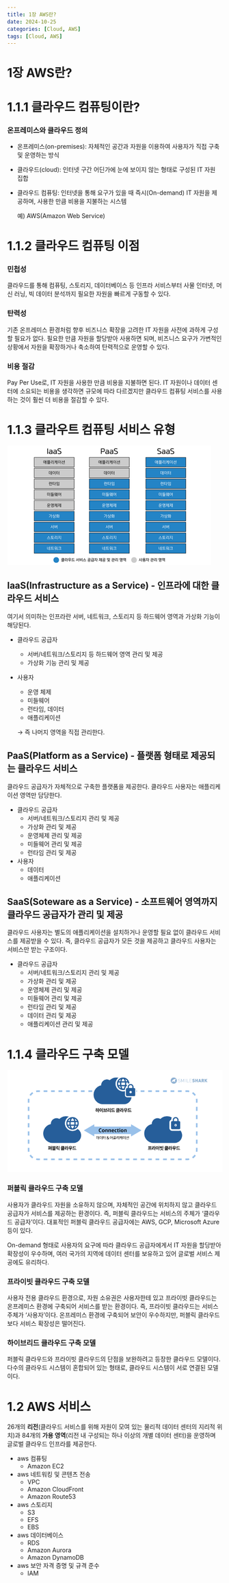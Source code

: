 ```yaml
---
title: 1장 AWS란?
date: 2024-10-25
categories: [Cloud, AWS]
tags: [Cloud, AWS]
---
```

# 1장 AWS란?

# 1.1.1 클라우드 컴퓨팅이란?

### 온프레미스와 클라우드 정의

- 온프레미스(on-premises): 자체적인 공간과 자원을 이용하여 사용자가 직접 구축 및 운영하는 방식
- 클라우드(cloud): 인터넷 구간 어딘가에 눈에 보이지 않는 형태로 구성된 IT 자원 집합
- 클라우드 컴퓨팅: 인터넷을 통해 요구가 있을 때 즉시(On-demand) IT 자원을 제공하며, 사용한 만큼 비용을 지불하는 시스템
    
    예) AWS(Amazon Web Service)
    

# 1.1.2 클라우드 컴퓨팅 이점

### 민첩성

클라우드를 통해 컴퓨팅, 스토리지, 데이터베이스 등 인프라 서비스부터 사물 인터넷, 머신 러닝, 빅 데이터 분석까지 필요한 자원을 빠르게 구동할 수 있다.

### 탄력성

기존 온프레미스 환경처럼 향후 비즈니스 확장을 고려한 IT 자원을 사전에 과하게 구성할 필요가 없다. 필요한 만큼 자원을 할당받아 사용하면 되며, 비즈니스 요구가 가변적인 상황에서 자원을 확장하거나 축소하여 탄력적으로 운영할 수 있다.

### 비용 절감

Pay Per Use로, IT 자원을 사용한 만큼 비용을 지불하면 된다. IT 자원이나 데이터 센터에 소요되는 비용을 생각하면 규모에 따라 다르겠지만 클라우드 컴퓨팅 서비스를 사용하는 것이 훨씬 더 비용을 절감할 수 있다.

# 1.1.3 클라우트 컴퓨팅 서비스 유형

![image.png](./1장-AWS란/image.png)

## IaaS(Infrastructure as a Service) - 인프라에 대한 클라우드 서비스

여기서 의미하는 인프라란 서버, 네트워크, 스토리지 등 하드웨어 영역과 가상화 기능이 해당된다.

- 클라우드 공급자
    - 서버/네트워크/스토리지 등 하드웨어 영역 관리 및 제공
    - 가상화 기능 관리 및 제공
- 사용자
    - 운영 체제
    - 미들웨어
    - 런타임, 데이터
    - 애플리케이션
    
    → 즉 나머지 영역을 직접 관리한다.
    

## PaaS(Platform as a Service) - 플랫폼 형태로 제공되는 클라우드 서비스

클라우드 공급자가 자체적으로 구축한 플랫폼을 제공한다. 클라우드 사용자는 애플리케이션 영역만 담당한다.

- 클라우드 공급자
    - 서버/네트워크/스토리지 관리 및 제공
    - 가상화 관리 및 제공
    - 운영체제 관리 및 제공
    - 미들웨어 관리 및 제공
    - 런타임 관리 및 제공
- 사용자
    - 데이터
    - 애플리케이션

## SaaS(Soteware as a Service) - 소프트웨어 영역까지 클라우드 공급자가 관리 및 제공

클라우드 사용자는 별도의 애플리케이션을 설치하거나 운영할 필요 없이 클라우드 서비스를 제공받을 수 있다. 즉, 클라우드 공급자가 모든 것을 제공하고 클라우드 사용자는 서비스만 받는 구조이다.

- 클라우드 공급자
    - 서버/네트워크/스토리지 관리 및 제공
    - 가상화 관리 및 제공
    - 운영체제 관리 및 제공
    - 미들웨어 관리 및 제공
    - 런타임 관리 및 제공
    - 데이터 관리 및 제공
    - 애플리케이션 관리 및 제공

# 1.1.4 클라우드 구축 모델

![image.png](./1장-AWS란/image%201.png)

### 퍼블릭 클라우드 구축 모델

사용자가 클라우드 자원을 소유하지 않으며, 자체적인 공간에 위치하지 않고 클라우드 공급자가 서비스를 제공하는 환경이다. 즉, 퍼블릭 클라우드는 서비스의 주체가 ‘클라우드 공급자’이다. 대표적인 퍼블릭 클라우드 공급자에는 AWS, GCP, Microsoft Azure 등이 있다.

On-demand 형태로 사용자의 요구에 따라 클라우드 공급자에게서 IT 자원을 할당받아 확장성이 우수하며, 여러 국가의 지역에 데이터 센터를 보유하고 있어 글로벌 서비스 제공에도 유리하다.

### 프라이빗 클라우드 구축 모델

사용자 전용 클라우드 환경으로, 자원 소유권은 사용자한테 있고 프라이빗 클라우드는 온프레미스 환경에 구축되어 서비스를 받는 환경이다. 즉, 프라이빗 클라우드는 서비스 주체가 ‘사용자’이다. 온프레미스 환경에 구축되어 보안이 우수하지만, 퍼블릭 클라우드보다 서비스 확장성은 떨어진다.

### 하이브리드 클라우드 구축 모델

퍼블릭 클라우드와 프라이빗 클라우드의 단점을 보완하려고 등장한 클라우드 모델이다. 다수의 클라우드 시스템이 혼합되어 있는 형태로, 클라우드 시스템이 서로 연결된 모델이다.

# 1.2 AWS 서비스

26개의 **리전**(클라우드 서비스를 위해 자원이 모여 있는 물리적 데이터 센터의 지리적 위치)과 84개의 **가용 영역**(리전 내 구성되는 하나 이상의 개별 데이터 센터)을 운영하며 글로벌 클라우드 인프라를 제공한다.

- aws 컴퓨팅
    - Amazon EC2
- aws 네트워킹 및 콘텐츠 전송
    - VPC
    - Amazon CloudFront
    - Amazon Route53
- aws 스토리지
    - S3
    - EFS
    - EBS
- aws 데이터베이스
    - RDS
    - Amazon Aurora
    - Amazon DynamoDB
- aws 보안 자격 증명 및 규격 준수
    - IAM
